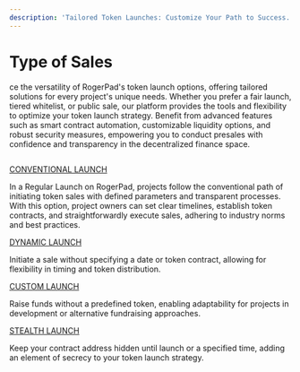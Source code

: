 ```yaml
---
description: 'Tailored Token Launches: Customize Your Path to Success. with RogerPad'
---
```


# Type of Sales

ce the versatility of RogerPad's token launch options, offering tailored solutions for every project's unique needs. Whether you prefer a fair launch, tiered whitelist, or public sale, our platform provides the tools and flexibility to optimize your token launch strategy. Benefit from advanced features such as smart contract automation, customizable liquidity options, and robust security measures, empowering you to conduct presales with confidence and transparency in the decentralized finance space.

<figure><img src="../../../.gitbook/assets/Screenshot 2024-07-24 at 6.21.00 PM.png" alt=""><figcaption></figcaption></figure>

[CONVENTIONAL LAUNCH](https://docs.rogerpad.finance/devleopers-corner/type-of-sales/conventional-launch)

In a Regular Launch on RogerPad, projects follow the conventional path of initiating token sales with defined parameters and transparent processes. With this option, project owners can set clear timelines, establish token contracts, and straightforwardly execute sales, adhering to industry norms and best practices.

[DYNAMIC LAUNCH](https://docs.rogerpad.finance/devleopers-corner/type-of-sales/dynamic-launch)

Initiate a sale without specifying a date or token contract, allowing for flexibility in timing and token distribution.

[CUSTOM LAUNCH](https://docs.rogerpad.finance/devleopers-corner/type-of-sales/custom-launch)

Raise funds without a predefined token, enabling adaptability for projects in development or alternative fundraising approaches.

[STEALTH LAUNCH](https://docs.rogerpad.finance/devleopers-corner/type-of-sales/stealth-launch)

Keep your contract address hidden until launch or a specified time, adding an element of secrecy to your token launch strategy.
